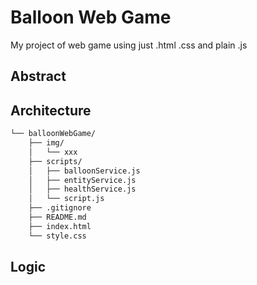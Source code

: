 # Balloon Web Game

My project of web game using just .html .css and plain .js

## Abstract

## Architecture

```bash
└── balloonWebGame/
    ├── img/
    │   └── xxx
    ├── scripts/
    │   ├── balloonService.js
    │   ├── entityService.js
    │   ├── healthService.js
    │   └── script.js
    ├── .gitignore
    ├── README.md
    ├── index.html
    └── style.css
```

## Logic
